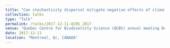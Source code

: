```yaml
---
title: "Can stochasticity dispersal mitigate negative effects of climate change at local level and allow marine species to persist at regional level."
collection: talks
type: "Talk"
permalink: /talks/2017-12-11-QCBS_2017
venue: "Quebec Centre for Biodiversity Science (QCBS) annual meeting Dec 11-13, 2017."
date: 2017-12-11
location: "Montreal, Qc, CANADA"
---
```

